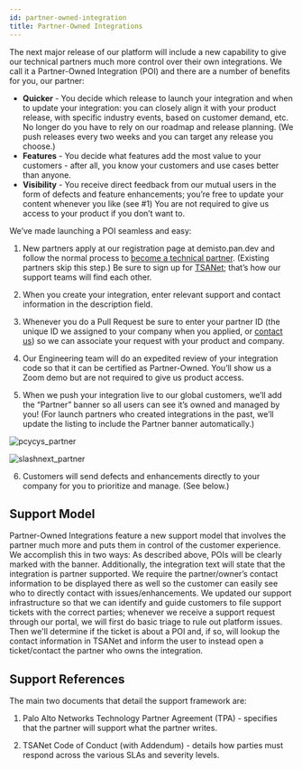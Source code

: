 ```yaml
---
id: partner-owned-integration
title: Partner-Owned Integrations 
---
```


The next major release of our platform will include a new capability to give our technical partners much more control over their own integrations. We call it a Partner-Owned Integration (POI) and there are a number of benefits for you, our partner:
- **Quicker** - You decide which release to launch your integration and when to update your integration: you can closely align it with your product release, with specific industry events, based on customer demand, etc. No longer do you have to rely on our roadmap and release planning. (We push releases every two weeks and you can target any release you choose.) 
- **Features** - You decide what features add the most value to your customers - after all, you know your customers and use cases better than anyone. 
- **Visibility** - You receive direct feedback from our mutual users in the form of defects and feature enhancements; you’re free to update your content whenever you like (see #1)
You are not required to give us access to your product if you don’t want to.

We’ve made launching a POI seamless and easy:

1. New partners apply at our registration page at demisto.pan.dev and follow the normal process to [become a technical partner](become-a-tech-partner). (Existing partners skip this step.) Be sure to sign up for [TSANet](https://paloaltonetworks-nextwave.connect.tsanet.org/); that’s how our support teams will find each other.

2. When you create your integration, enter relevant support and contact information in the description field.

3. Whenever you do a Pull Request be sure to enter your partner ID (the unique ID we assigned to your company when you applied, or [contact us](mailto:soar.alliances@paloaltonetworks.com)) so we can associate your request with your product and company.

4. Our Engineering team will do an expedited review of your integration code so that it can be certified as Partner-Owned. You’ll show us a Zoom demo but are not required to give us product access.

5. When we push your integration live to our global customers, we’ll add the “Partner” banner so all users can see it’s owned and managed by you! (For launch partners who created integrations in the past, we’ll update the listing to include the Partner banner automatically.)

![pcycys_partner](/doc_imgs/partners/pcysys_partner.png)

![slashnext_partner](/doc_imgs/partners/slashnext_partner.png)



6. Customers will send defects and enhancements directly to your company for you to prioritize and manage. (See below.)

## Support Model

Partner-Owned Integrations feature a new support model that involves the partner much more and puts them in control of the customer experience. We accomplish this in two ways:
As described above, POIs will be clearly marked with the banner. Additionally, the integration text will state that the integration is partner supported. We require the partner/owner’s contact information to be displayed there as well so the customer can easily see who to directly contact with issues/enhancements. 
We updated our support infrastructure so that we can identify and guide customers to file support tickets with the correct parties; whenever we receive a support request through our portal, we will first do basic triage to rule out platform issues. Then we'll determine if the ticket is about a POI and, if so, will lookup the contact information in TSANet and inform the user to instead open a ticket/contact the partner who owns the integration. 

## Support References

The main two documents that detail the support framework are:

1. Palo Alto Networks Technology Partner Agreement (TPA) - specifies that the partner will support what the partner writes.

2. TSANet Code of Conduct (with Addendum) - details how parties must respond across the various SLAs and severity levels. 
